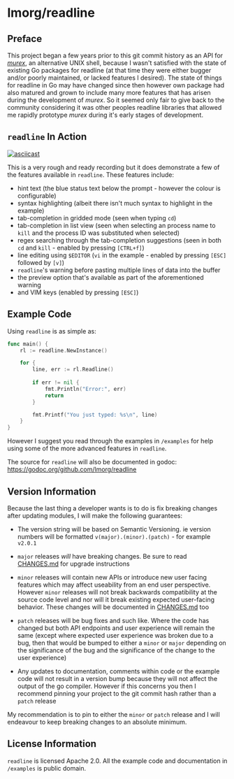 # lmorg/readline

## Preface

This project began a few years prior to this git commit history as an API for
_[murex](https://github.com/lmorg/murex)_, an alternative UNIX shell, because
I wasn't satisfied with the state of existing Go packages for readline (at that
time they were either bugger and/or poorly maintained, or lacked features I
desired). The state of things for readline in Go may have changed since then
however own package had also matured and grown to include many more features
that has arisen during the development of _murex_. So it seemed only fair to
give back to the community considering it was other peoples readline libraries
that allowed me rapidly prototype _murex_ during it's early stages of
development.

## `readline` In Action

[![asciicast](https://asciinema.org/a/232714.svg)](https://asciinema.org/a/232714)

This is a very rough and ready recording but it does demonstrate a few of the
features available in `readline`. These features include:
* hint text (the blue status text below the prompt - however the colour is 
  configurable)
* syntax highlighting (albeit there isn't much syntax to highlight in the
  example)
* tab-completion in gridded mode (seen when typing `cd`)
* tab-completion in list view (seen when selecting an process name to `kill`
  and the process ID was substituted when selected)
* regex searching through the tab-completion suggestions (seen in both `cd` and
  `kill` - enabled by pressing `[CTRL+f]`)
* line editing using `$EDITOR` (`vi` in the example - enabled by pressing
  `[ESC]` followed by `[v]`)
* `readline`'s warning before pasting multiple lines of data into the buffer
* the preview option that's available as part of the aforementioned warning
* and VIM keys (enabled by pressing `[ESC]`)

## Example Code

Using `readline` is as simple as:

```go
func main() {
    rl := readline.NewInstance()

    for {
        line, err := rl.Readline()
        
        if err != nil {
            fmt.Println("Error:", err)
            return
        }

        fmt.Printf("You just typed: %s\n", line)
    }
}
```

However I suggest you read through the examples in `/examples` for help using
some of the more advanced features in `readline`.

The source for `readline` will also be documented in godoc: https://godoc.org/github.com/lmorg/readline

## Version Information

Because the last thing a developer wants is to do is fix breaking changes after
updating modules, I will make the following guarantees:

* The version string will be based on Semantic Versioning. ie version numbers
  will be formatted `v(major).(minor).(patch)` - for example `v2.0.1`

* `major` releases _will_ have breaking changes. Be sure to read [CHANGES.md](CHANGES.md)
  for upgrade instructions

* `minor` releases will contain new APIs or introduce new user facing features
  which may affect useability from an end user perspective. However `minor`
  releases will not break backwards compatibility at the source code level and
  nor will it break existing expected user-facing behavior. These changes will
  be documented in [CHANGES.md](CHANGES.md) too

* `patch` releases will be bug fixes and such like. Where the code has changed
  but both API endpoints and user experience will remain the same (except where
  expected user experience was broken due to a bug, then that would be bumped
  to either a `minor` or `major` depending on the significance of the bug and
  the significance of the change to the user experience)

* Any updates to documentation, comments within code or the example code will
  not result in a version bump because they will not affect the output of the
  go compiler. However if this concerns you then I recommend pinning your
  project to the git commit hash rather than a `patch` release

My recommendation is to pin to either the `minor` or `patch` release and I will
endeavour to keep breaking changes to an absolute minimum.

## License Information

`readline` is licensed Apache 2.0. All the example code and documentation in
`/examples` is public domain.